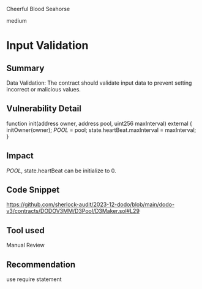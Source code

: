 Cheerful Blood Seahorse

medium

# Input Validation

## Summary
Data Validation: The contract should validate input data to prevent setting incorrect or malicious values.
## Vulnerability Detail
  function init(address owner, address pool, uint256 maxInterval) external {
        initOwner(owner);
        _POOL_ = pool;
        state.heartBeat.maxInterval = maxInterval;
    }
## Impact
_POOL_, state.heartBeat   can be initialize to 0.
## Code Snippet
https://github.com/sherlock-audit/2023-12-dodo/blob/main/dodo-v3/contracts/DODOV3MM/D3Pool/D3Maker.sol#L29
## Tool used

Manual Review

## Recommendation
use require statement 